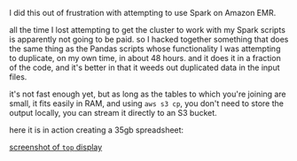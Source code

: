 I did this out of frustration with attempting to use Spark on Amazon EMR.

all the time I lost attempting to get the cluster to work with my Spark
scripts is apparently not going to be paid. so I hacked together something that
does the same thing as the Pandas scripts whose functionality I was attempting
to duplicate, on my own time, in about 48 hours. and it does it in a fraction
of the code, and it's better in that it weeds out duplicated data in the 
input files.

it's not fast enough yet, but as long as the tables to which you're joining
are small, it fits easily in RAM, and using `aws s3 cp`, you don't need to
store the output locally, you can stream it directly to an S3 bucket.

here it is in action creating a 35gb spreadsheet:

[screenshot of `top` display](https://github.com/jcomeauictx/bigdata/images/screenshot.png "bigdata in action")
